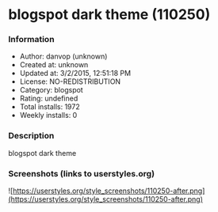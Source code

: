 # blogspot dark theme (110250)

### Information
- Author: danvop (unknown)
- Created at: unknown
- Updated at: 3/2/2015, 12:51:18 PM
- License: NO-REDISTRIBUTION
- Category: blogspot
- Rating: undefined
- Total installs: 1972
- Weekly installs: 0


### Description
blogspot dark theme


### Screenshots (links to userstyles.org)
![https://userstyles.org/style_screenshots/110250-after.png](https://userstyles.org/style_screenshots/110250-after.png)


